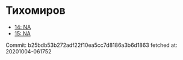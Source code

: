 # Тихомиров
- [14: NA](14.md)
- [15: NA](15.md)

Commit: b25bdb53b272adf22f10ea5cc7d8186a3b6d1863
 fetched at: 20201004-061752
